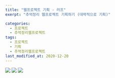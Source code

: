 ```yaml
---
title: "웹프로젝트 기획 - 러프"
exerpt: "추억정리 웹프로젝트 기획하기 (대략적으로 기획)"

categories:
  - 프로젝트
  - 추억정리웹프로젝트
tags:
  - 프로젝트
  - 기획
  - 추억정리웹프로젝트
last_modified_at: 2020-12-20
---
```



![](/assets/images/프로젝트계획-2.jpg)
![](/assets/images/프로젝트계획-3.jpg)
![](/assets/images/프로젝트계획-4.jpg)
